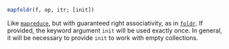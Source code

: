 ```julia
mapfoldr(f, op, itr; [init])
```

Like [`mapreduce`](@ref), but with guaranteed right associativity, as in [`foldr`](@ref). If provided, the keyword argument `init` will be used exactly once. In general, it will be necessary to provide `init` to work with empty collections.
